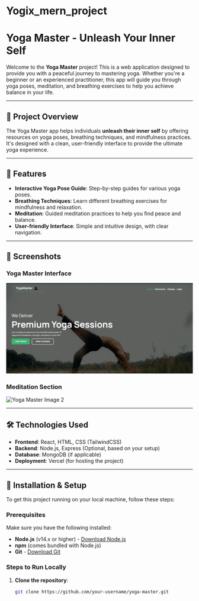 # Yogix_mern_project

# Yoga Master - Unleash Your Inner Self

Welcome to the **Yoga Master** project! This is a web application designed to provide you with a peaceful journey to mastering yoga. Whether you're a beginner or an experienced practitioner, this app will guide you through yoga poses, meditation, and breathing exercises to help you achieve balance in your life.

---

## 🚀 **Project Overview**

The Yoga Master app helps individuals **unleash their inner self** by offering resources on yoga poses, breathing techniques, and mindfulness practices. It's designed with a clean, user-friendly interface to provide the ultimate yoga experience.

---

## 📌 **Features**

- **Interactive Yoga Pose Guide**: Step-by-step guides for various yoga poses.
- **Breathing Techniques**: Learn different breathing exercises for mindfulness and relaxation.
- **Meditation**: Guided meditation practices to help you find peace and balance.
- **User-friendly Interface**: Simple and intuitive design, with clear navigation.

---

## 🎨 **Screenshots**

### Yoga Master Interface

![Yoga Master Home Screenshot](https://github.com/Championshi/Yogix_mern_project/blob/main/Home%20_%20Yoga%20Master%20-%20Unleashed%20Your%20Inner%20Self%20-%20Google%20Chrome%2024-04-2025%2013_30_12.png?raw=true)



### Meditation Section

![Yoga Master Image 2]([./assets/Home_Yoga_Master_2.png](https://github.com/Championshi/Yogix_mern_project/blob/main/Home%20_%20Yoga%20Master%20-%20Unleashed%20Your%20Inner%20Self%20-%20Google%20Chrome%2024-04-2025%2013_30_12.png?raw=true))

---

## 🛠️ **Technologies Used**

- **Frontend**: React, HTML, CSS (TailwindCSS)
- **Backend**: Node.js, Express (Optional, based on your setup)
- **Database**: MongoDB (if applicable)
- **Deployment**: Vercel (for hosting the project)

---

## 🔧 **Installation & Setup**

To get this project running on your local machine, follow these steps:

### Prerequisites

Make sure you have the following installed:

- **Node.js** (v14.x or higher) - [Download Node.js](https://nodejs.org/)
- **npm** (comes bundled with Node.js)
- **Git** - [Download Git](https://git-scm.com/)

### Steps to Run Locally

1. **Clone the repository**:

   ```bash
   git clone https://github.com/your-username/yoga-master.git
